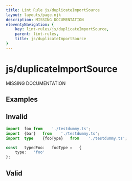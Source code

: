 ```yaml
---
title: Lint Rule js/duplicateImportSource
layout: layouts/page.njk
description: MISSING DOCUMENTATION
eleventyNavigation: {
	key: lint-rules/js/duplicateImportSource,
	parent: lint-rules,
	title: js/duplicateImportSource
}
---
```


# js/duplicateImportSource

MISSING DOCUMENTATION

<!-- EVERYTHING BELOW IS AUTOGENERATED. SEE SCRIPTS FOLDER FOR UPDATE SCRIPTS -->


## Examples
## Invalid
```typescript
import	foo	from	'./testdummy.ts';
import	{bar}	from	'./testdummy.ts';
import	type	{fooType}	from	'./testdummy.ts';

const	typedFoo:	fooType	=	{
	type:	'foo'
};
```
## Valid
